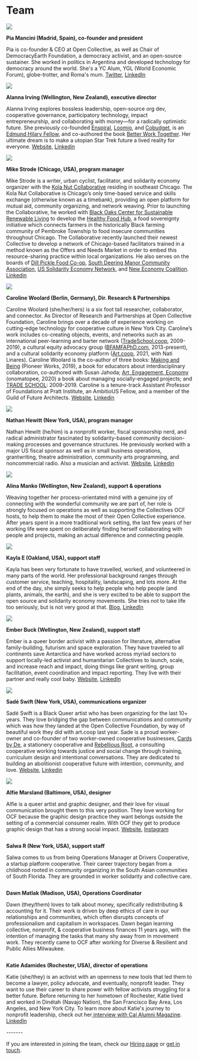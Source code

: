 # Team

![](../.gitbook/assets/pia.jpeg)

**Pia Mancini (Madrid, Spain), co-founder and president**&#x20;

Pia is co-founder & CEO at Open Collective, as well as Chair of DemocracyEarth Foundation, a democracy activist, and an open-source sustainer. She worked in politics in Argentina and developed technology for democracy around the world. She's a YC Alum, YGL (World Economic Forum), globe-trotter, and Roma's mum. [Twitter](https://twitter.com/piamancini), [LinkedIn](https://www.linkedin.com/in/piamancini/)

****![](../.gitbook/assets/alanna-nhsq-s.jpeg)****

**Alanna Irving (Wellington, New Zealand), executive director**

Alanna Irving explores bossless leadership, open-source org dev, cooperative governance, participatory technology, impact entrepreneurship, and collaborating with money—for a radically optimistic future. She previously co-founded [Enspiral](http://enspiral.com), [Loomio](http://loomio.com), and [Cobudget](http://cobudget.com), is an [Edmund Hilary Fellow](http://ehf.org), and co-authored the book [Better Work Together](http://betterworktogether.co). Her ultimate dream is to make a utopian Star Trek future a lived reality for everyone. [Website](http://alanna.space), [Linkedin](https://www.linkedin.com/in/alannairving83/)

****![](../.gitbook/assets/07a51998-708f-4e8e-92b8-18fe7d0595e5.jpeg)****

**Mike Strode (Chicago, USA), program manager**

Mike Strode is a writer, urban cyclist, facilitator, and solidarity economy organizer with the [Kola Nut Collaborative](https://www.kolanutcollab.org) residing in southeast Chicago. The Kola Nut Collaborative is Chicago’s only time-based service and skills exchange (otherwise known as a timebank), providing an open platform for mutual aid, community organizing, and network weaving. Prior to launching the Collaborative, he worked with [Black Oaks Center for Sustainable Renewable Living](https://www.blackoakscenter.org) to develop the [Healthy Food Hub](https://www.healthyfooodhub.org), a food sovereignty initiative which connects farmers in the historically Black farming community of Pembroke Township to food insecure communities throughout Chicago. The Collaborative recently launched their newest Collective to develop a network of Chicago-based facilitators trained in a method known as the Offers and Needs Market in order to embed this resource-sharing practice within local organizations. He also serves on the boards of [Dill Pickle Food Co-op](https://www.dillpickle.coop), [South Deering Manor Community Association](https://www.sdmanor.org), [US Solidarity Economy Network](https://www.ussen.org), and [New Economy Coalition](https://www.neweconomy.net). [Linkedin](https://www.linkedin.com/in/mjstrode/)

****![](../.gitbook/assets/image.png)****

**Caroline Woolard (Berlin, Germany), Dir. Research & Partnerships**

Caroline Woolard (she/her/hers) is a six foot tall researcher, collaborator, and connector. As Director of Research and Partnerships at Open Collective Foundation, Caroline brings over a decade of experience working on cutting-edge technology for cooperative culture in New York City. Caroline’s work includes co-creating objects, events, and networks such as an international peer-learning and barter network ([TradeSchool.coop](https://tradeschool.coop), 2009-2019), a cultural equity advocacy group ([BFAMFAPhD.com](http://bfamfaphd.com), 2013-present), and a cultural solidarity economy platform ([Art.coop](https://art.coop), 2021, with Nati Linares). Caroline Woolard is the co-author of three books: [Making and Being](https://makingandbeing.com) (Pioneer Works, 2019), a book for educators about interdisciplinary collaboration, co-authored with Susan Jahoda; [Art, Engagement, Economy](https://www.onomatopee.net/exhibition/caroline-woolard/#publication\_13011) (onomatopee, 2020) a book about managing socially-engaged projects; and [TRADE SCHOOL](https://tradeschool.coop): 2009-2019. Caroline is a tenure-track Assistant Professor of Foundations at Pratt Institute, an AmbitioUS Fellow, and a member of the Guild of Future Architects. [Website](https://carolinewoolard.com/past), [Linkedin](https://www.linkedin.com/in/carolinewoolard/)

****![](../.gitbook/assets/forest.jpeg)****

**Nathan Hewitt (New York, USA), program manager**

Nathan Hewitt (he/him) is a nonprofit worker, fiscal sponsorship nerd, and radical administrator fascinated by solidarity-based community decision-making processes and governance structures. He previously worked with a major US fiscal sponsor as well as in small business operations, grantwriting, theatre administration, community arts programming, and noncommercial radio. Also a musician and activist. [Website](https://natehn.com), [Linkedin](https://www.linkedin.com/in/nthnh/)

****![](../.gitbook/assets/IMG\_3108\_2.jpeg)****

**Alina Manko (Wellington, New Zealand), support & operations**

Weaving together her process-orientated mind with a genuine joy of connecting with the wonderful community we are part of, her role is strongly focused on operations as well as supporting the Collectives OCF hosts, to help them to make the most of their Open Collective experience. After years spent in a more traditional work setting, the last few years of her working life were spent on deliberately finding herself collaborating with people and projects, making an actual difference and connecting people.

****![](<../.gitbook/assets/Screen Shot 2023-01-26 at 7.11.00 PM.png>)****

**Kayla E (Oakland, USA), support staff**

Kayla has been very fortunate to have travelled, worked, and volunteered in many parts of the world. Her professional background ranges through customer service, teaching, hospitality, landscaping, and lots more. At the end of the day, she simply seeks to help people who help people (and plants, animals, the earth), and she is very excited to be able to support the open source and solidarity economy movements. She tries not to take life too seriously, but is not very good at that. [Blog](https://blog.opencollective.com/author/kayla/), [LinkedIn](https://www.linkedin.com/in/kaylarepstein/)

****![](<../.gitbook/assets/Screen Shot 2023-01-26 at 7.12.10 PM.png>)****

**Ember Buck (Wellington, New Zealand), support staff**&#x20;

Ember is a queer border activist with a passion for literature, alternative family-building, futurism and space exploration. They have traveled to all continents save Antarctica and have worked across myriad sectors to support locally-led activist and humanitarian Collectives to launch, scale, and increase reach and impact, doing things like grant writing, group facilitation, event coordination and impact reporting. They live with their partner and really cool baby. [Website](https://ewhitneybuck.wordpress.com), [LinkedIn](https://www.linkedin.com/in/emberbuck/)

****![](<../.gitbook/assets/Screen Shot 2023-01-26 at 7.13.01 PM.png>)****

**Sadé Swift (New York, USA), communications organizer**

Sadé Swift is a Black Queer artist who has been organizing for the last 10+ years. They love bridging the gap between communications and community which was how they landed at the Open Collective Foundation, by way of beautiful work they did with art.coop last year. Sade is a proud worker-owner and co-founder of two worker-owned cooperative businesses, [Cards by De](https://cardsbyde.com/), a stationery cooperative and [Rebellious Root,](https://www.rebelliousroot.com/) a consulting cooperative working towards justice and social change through training, curriculum design and intentional conversations. They are dedicated to building an abolitionist cooperative future with intention, community, and love. [Website](https://cardsbyde.com/our-team), [Linkedin](https://www.linkedin.com/in/sad%C3%A9-swift-773352253/)

****![](<../.gitbook/assets/Screen Shot 2023-01-26 at 7.14.14 PM.png>)****

**Alfie Marsland (Baltimore, USA), designer**

Alfie is a queer artist and graphic designer, and their love for visual communication brought them to this very position. They love working for OCF because the graphic design practice they want belongs outside the setting of a commercial consumer realm. With OCF they get to produce graphic design that has a strong social impact. [Website](https://althemiamarsland.com/), [Instagram](https://www.instagram.com/alfie.marsland/)

<figure><img src="../.gitbook/assets/IMG_2056_1_200x200.jpg" alt=""><figcaption></figcaption></figure>

**Salwa R (New York, USA), support staff**

Salwa comes to us from being Operations Manager at Drivers Cooperative, a startup platform cooperative. Their career trajectory began from a childhood rooted in community organizing in the South Asian communities of South Florida. They are grounded in worker solidarity and collective care.



<figure><img src="../.gitbook/assets/dawn profile pic.jpg" alt=""><figcaption></figcaption></figure>

**Dawn Matlak (Madison, USA), Operations Coordinator**

Dawn (they/them) loves to talk about money, specifically redistributing & accounting for it. Their work is driven by deep ethics of care in our relationships and communities, which often disrupts concepts of professionalism and capitalism in workspaces. Dawn began learning collective, nonprofit, & cooperative business finances 11 years ago, with the intention of managing the tasks that many shy away from in movement work. They recently came to OCF after working for Diverse & Resilient and Public Allies Milwaukee.

<figure><img src="../.gitbook/assets/IMG_3106 copy (1).jpg" alt=""><figcaption></figcaption></figure>

**Katie Adamides (Rochester, USA), director of operations**

Katie (she/they) is an activist with an openness to new tools that led them to become a lawyer, policy advocate, and eventually, nonprofit leader. They want to use their career to share power with fellow activists struggling for a better future. Before returning to her hometown of Rochester, Katie lived and worked in Dinétah (Navajo Nation), the San Francisco Bay Area, Los Angeles, and New York City. To learn more about Katie's journey to nonprofit leadership, check out her[ interview with Cal Alumni Magazine](https://alumni.berkeley.edu/california-magazine/2022-spring/snapp-chats/). [LinkedIn](http://linkedin.com/in/katie-adamides-424b0915)

\-------

If you are interested in joining the team, check our [Hiring page](https://opencollective.com/hiring) or [get in touch](mailto:support@opencollective.com).
